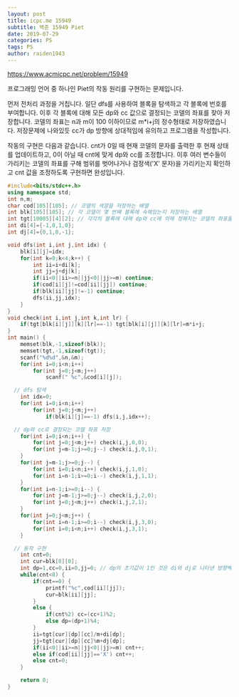 ```yaml
---
layout: post
title: icpc.me 15949
subtitle: 백준 15949 Piet
date: 2019-07-29
categories: PS
tags: PS
author: raiden1943
---
```


<https://www.acmicpc.net/problem/15949>

프로그래밍 언어 중 하나인 Piet의 작동 원리를 구현하는 문제입니다.

먼저 전처리 과정을 거칩니다. 일단 dfs를 사용하여 블록을 탐색하고 각 블록에 번호를 부여합니다. 이후 각 블록에 대해 모든 dp와 cc 값으로 결정되는 코델의 좌표를 찾아 저장합니다. 코델의 좌표는 n과 m이 100 이하이므로 m*i+j의 정수형태로 저장하였습니다. 저장문제에 나와있듯 cc가 dp 방향에 상대적임에 유의하고 프로그램을 작성합니다.

작동의 구현은 다음과 같습니다. cnt가 0일 때 현재 코델의 문자를 출력한 후 현재 상태를 업데이트하고, 0이 아닐 때 cnt에 맞게 dp와 cc를 조정합니다. 이후 여러 변수들이 가리키는 코델의 좌표를 구해 범위를 벗어나거나 검정색('X' 문자)을 가리키는지 확인하고 cnt 값을 조정하도록 구현하면 완성입니다.


```cpp
#include<bits/stdc++.h>
using namespace std;
int n,m;
char cod[105][105]; // 코델의 색깔을 저장하는 배열
int blk[105][105]; // 각 코델이 몇 번째 블록에 속해있는지 저장하는 배열
int tgt[10005][4][2]; // 각각의 블록에 대해 dp와 cc에 의해 정해지는 코델의 좌표를 저장하는 배열
int di[4]={-1,0,1,0};
int dj[4]={0,1,0,-1};

void dfs(int i,int j,int idx) {
	blk[i][j]=idx;
	for(int k=0;k<4;k++) {
		int ii=i+di[k];
		int jj=j+dj[k];
		if(ii<0||ii>=n||jj<0||jj>=m) continue;
		if(cod[i][j]!=cod[ii][jj]) continue;
		if(blk[ii][jj]!=-1) continue;
		dfs(ii,jj,idx);
	}
}
void check(int i,int j,int k,int lr) {
	if(tgt[blk[i][j]][k][lr]==-1) tgt[blk[i][j]][k][lr]=m*i+j;
}
int main() {
	memset(blk,-1,sizeof(blk));
	memset(tgt,-1,sizeof(tgt));
	scanf("%d%d",&n,&m);
	for(int i=0;i<n;i++)
		for(int j=0;j<m;j++)
			scanf(" %c",&cod[i][j]);

  // dfs 탐색
	int idx=0;
	for(int i=0;i<n;i++)
		for(int j=0;j<m;j++)
			if(blk[i][j]==-1) dfs(i,j,idx++);

  // dp와 cc로 결정되는 코델 좌표 저장
	for(int i=0;i<n;i++) {
		for(int j=0;j<m;j++) check(i,j,0,0);
		for(int j=m-1;j>=0;j--) check(i,j,0,1);
	}
	for(int j=m-1;j>=0;j--) {
		for(int i=0;i<n;i++) check(i,j,1,0);
		for(int i=n-1;i>=0;i--) check(i,j,1,1);
	}
	for(int i=n-1;i>=0;i--) {
		for(int j=m-1;j>=0;j--) check(i,j,2,0);
		for(int j=0;j<m;j++) check(i,j,2,1);
	}
	for(int j=0;j<m;j++) {
		for(int i=n-1;i>=0;i--) check(i,j,3,0);
		for(int i=0;i<n;i++) check(i,j,3,1);
	}

  // 동작 구현
	int cnt=0;
	int cur=blk[0][0];
	int dp=1,cc=0,ii=0,jj=0; // dp의 초기값이 1인 것은 di와 dj로 나타낸 방향벡터 중 두 번째가 오른쪽을 나타내기 때문이다.
	while(cnt<8) {
		if(cnt==0) {
			printf("%c",cod[ii][jj]);
			cur=blk[ii][jj];
		}
		else {
			if(cnt%2) cc=(cc+1)%2;
			else dp=(dp+1)%4;
		}
		ii=tgt[cur][dp][cc]/m+di[dp];
		jj=tgt[cur][dp][cc]%m+dj[dp];
		if(ii<0||ii>=n||jj<0||jj>=m) cnt++;
		else if(cod[ii][jj]=='X') cnt++;
		else cnt=0;
	}

	return 0;
}
```

